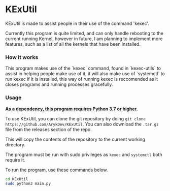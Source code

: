 <h1>KExUtil</h1>

KExUtil is made to assist people in their use of the command 'kexec'.

Currently this program is quite limited, and can only handle rebooting to the current running Kernel, however in future, I am planning to implement more features, such as a list of all the kernels that have been installed.

<h3>How it works</h3>
This program makes use of the `kexec` command, found in `kexec-utils` to assist in helping people make use of it, it will also make use of `systemctl` to run kexec if it is installed, this way of running kexec is reccomended as it closes programs and running processes gracefully.

<h3>Usage</h3>
<b><u>As a dependency, this program requires Python 3.7 or higher.</u></b>

To use KExUtil, you can clone the git repository by doing 
`git clone https://github.com/ArykDev/KExUtil`.
You can also download the `.tar.gz` file from the releases section of the repo.

This will copy the contents of the repository to the current working directory.

The program must be run with sudo privileges as `kexec` and `systemctl` both require it.

To run the program, use these commands below.

```sh
cd KExUtil
sudo python3 main.py
```

